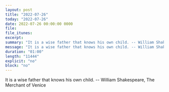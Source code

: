 ```yaml
---
layout: post
title: "2022-07-26"
today: "2022-07-26"
date: 2022-07-26 00:00:00 0000
file:
file_itunes:
excerpt:
summary: "It is a wise father that knows his own child. -- William Shakespeare, The Merchant of Venice "
message: "It is a wise father that knows his own child. -- William Shakespeare, The Merchant of Venice "
duration: "01:00"
length: "11444"
explicit: "no"
block: "no"
---
```

It is a wise father that knows his own child. -- William Shakespeare, The Merchant of Venice 


